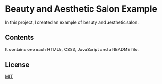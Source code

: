 # Beauty and Aesthetic Salon Example

In this project, I created an example of beauty and aesthetic salon.

## Contents

It contains one each HTML5, CSS3, JavaScript and a README file. 

## License
[MIT](https://opensource.org/license/mit)
